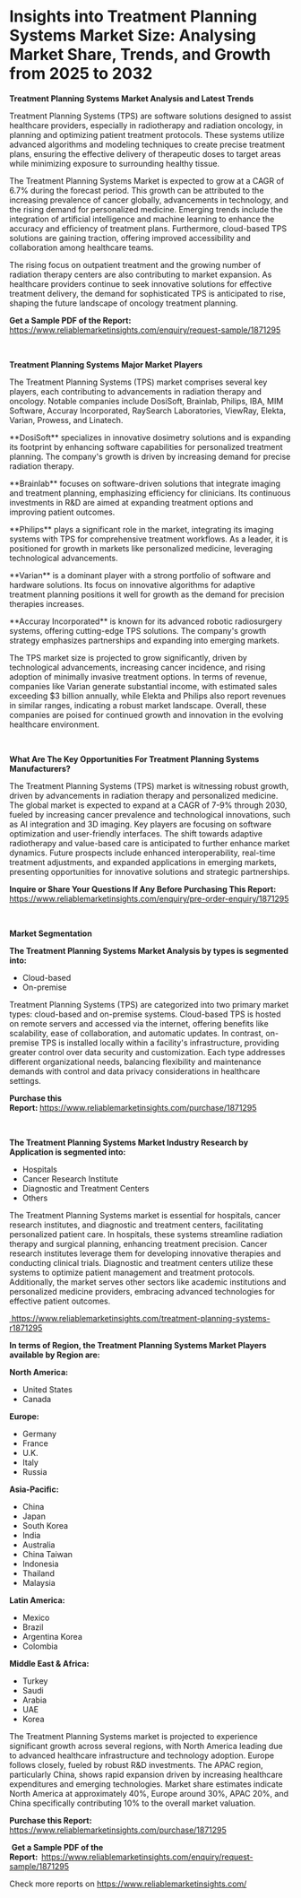 <p><h1>Insights into Treatment Planning Systems Market Size: Analysing Market Share, Trends, and Growth from 2025 to 2032</h1></p><p><strong>Treatment Planning Systems Market Analysis and Latest Trends</strong></p>
<p><p>Treatment Planning Systems (TPS) are software solutions designed to assist healthcare providers, especially in radiotherapy and radiation oncology, in planning and optimizing patient treatment protocols. These systems utilize advanced algorithms and modeling techniques to create precise treatment plans, ensuring the effective delivery of therapeutic doses to target areas while minimizing exposure to surrounding healthy tissue. </p><p>The Treatment Planning Systems Market is expected to grow at a CAGR of 6.7% during the forecast period. This growth can be attributed to the increasing prevalence of cancer globally, advancements in technology, and the rising demand for personalized medicine. Emerging trends include the integration of artificial intelligence and machine learning to enhance the accuracy and efficiency of treatment plans. Furthermore, cloud-based TPS solutions are gaining traction, offering improved accessibility and collaboration among healthcare teams. </p><p>The rising focus on outpatient treatment and the growing number of radiation therapy centers are also contributing to market expansion. As healthcare providers continue to seek innovative solutions for effective treatment delivery, the demand for sophisticated TPS is anticipated to rise, shaping the future landscape of oncology treatment planning.</p></p>
<p><strong>Get a Sample PDF of the Report:&nbsp;</strong> <a href="https://www.reliablemarketinsights.com/enquiry/request-sample/1871295?utm_campaign=3321&utm_medium=2&utm_source=Github&utm_content=ia&utm_term=11032025&utm_id=treatment-planning-systems">https://www.reliablemarketinsights.com/enquiry/request-sample/1871295</a></p>
<p>&nbsp;</p>
<p><strong>Treatment Planning Systems Major Market Players</strong></p>
<p><p>The Treatment Planning Systems (TPS) market comprises several key players, each contributing to advancements in radiation therapy and oncology. Notable companies include DosiSoft, Brainlab, Philips, IBA, MIM Software, Accuray Incorporated, RaySearch Laboratories, ViewRay, Elekta, Varian, Prowess, and Linatech.</p><p>**DosiSoft** specializes in innovative dosimetry solutions and is expanding its footprint by enhancing software capabilities for personalized treatment planning. The company's growth is driven by increasing demand for precise radiation therapy.</p><p>**Brainlab** focuses on software-driven solutions that integrate imaging and treatment planning, emphasizing efficiency for clinicians. Its continuous investments in R&D are aimed at expanding treatment options and improving patient outcomes.</p><p>**Philips** plays a significant role in the market, integrating its imaging systems with TPS for comprehensive treatment workflows. As a leader, it is positioned for growth in markets like personalized medicine, leveraging technological advancements.</p><p>**Varian** is a dominant player with a strong portfolio of software and hardware solutions. Its focus on innovative algorithms for adaptive treatment planning positions it well for growth as the demand for precision therapies increases.</p><p>**Accuray Incorporated** is known for its advanced robotic radiosurgery systems, offering cutting-edge TPS solutions. The company's growth strategy emphasizes partnerships and expanding into emerging markets.</p><p>The TPS market size is projected to grow significantly, driven by technological advancements, increasing cancer incidence, and rising adoption of minimally invasive treatment options. In terms of revenue, companies like Varian generate substantial income, with estimated sales exceeding $3 billion annually, while Elekta and Philips also report revenues in similar ranges, indicating a robust market landscape. Overall, these companies are poised for continued growth and innovation in the evolving healthcare environment.</p></p>
<p>&nbsp;</p>
<p><strong>What Are The Key Opportunities For Treatment Planning Systems Manufacturers?</strong></p>
<p><p>The Treatment Planning Systems (TPS) market is witnessing robust growth, driven by advancements in radiation therapy and personalized medicine. The global market is expected to expand at a CAGR of 7-9% through 2030, fueled by increasing cancer prevalence and technological innovations, such as AI integration and 3D imaging. Key players are focusing on software optimization and user-friendly interfaces. The shift towards adaptive radiotherapy and value-based care is anticipated to further enhance market dynamics. Future prospects include enhanced interoperability, real-time treatment adjustments, and expanded applications in emerging markets, presenting opportunities for innovative solutions and strategic partnerships.</p></p>
<p><strong>Inquire or Share Your Questions If Any Before Purchasing This Report:</strong> <a href="https://www.reliablemarketinsights.com/enquiry/pre-order-enquiry/1871295?utm_campaign=3321&utm_medium=2&utm_source=Github&utm_content=ia&utm_term=11032025&utm_id=treatment-planning-systems">https://www.reliablemarketinsights.com/enquiry/pre-order-enquiry/1871295</a></p>
<p>&nbsp;</p>
<p><strong>Market Segmentation</strong></p>
<p><strong>The Treatment Planning Systems Market Analysis by types is segmented into:</strong></p>
<p><ul><li>Cloud-based</li><li>On-premise</li></ul></p>
<p><p>Treatment Planning Systems (TPS) are categorized into two primary market types: cloud-based and on-premise systems. Cloud-based TPS is hosted on remote servers and accessed via the internet, offering benefits like scalability, ease of collaboration, and automatic updates. In contrast, on-premise TPS is installed locally within a facility's infrastructure, providing greater control over data security and customization. Each type addresses different organizational needs, balancing flexibility and maintenance demands with control and data privacy considerations in healthcare settings.</p></p>
<p><strong>Purchase this Report:&nbsp;</strong><a href="https://www.reliablemarketinsights.com/purchase/1871295?utm_campaign=3321&utm_medium=2&utm_source=Github&utm_content=ia&utm_term=11032025&utm_id=treatment-planning-systems">https://www.reliablemarketinsights.com/purchase/1871295</a></p>
<p>&nbsp;</p>
<p><strong>The Treatment Planning Systems Market Industry Research by Application is segmented into:</strong></p>
<p><ul><li>Hospitals</li><li>Cancer Research Institute</li><li>Diagnostic and Treatment Centers</li><li>Others</li></ul></p>
<p><p>The Treatment Planning Systems market is essential for hospitals, cancer research institutes, and diagnostic and treatment centers, facilitating personalized patient care. In hospitals, these systems streamline radiation therapy and surgical planning, enhancing treatment precision. Cancer research institutes leverage them for developing innovative therapies and conducting clinical trials. Diagnostic and treatment centers utilize these systems to optimize patient management and treatment protocols. Additionally, the market serves other sectors like academic institutions and personalized medicine providers, embracing advanced technologies for effective patient outcomes.</p></p>
<p><a href="https://www.reliablemarketinsights.com/treatment-planning-systems-r1871295?utm_campaign=3321&utm_medium=2&utm_source=Github&utm_content=ia&utm_term=11032025&utm_id=treatment-planning-systems">&nbsp;https://www.reliablemarketinsights.com/treatment-planning-systems-r1871295</a></p>
<p><strong>In terms of Region, the Treatment Planning Systems Market Players available by Region are:</strong></p>
<p>
    <p> <strong> North America: </strong>
        <ul>
            <li>United States</li>
            <li>Canada</li>
        </ul>
        </p> 
    <p> <strong> Europe: </strong>
        <ul>
            <li>Germany</li>
            <li>France</li>
            <li>U.K.</li>
            <li>Italy</li>
            <li>Russia</li>
        </ul>
        </p> 
    <p> <strong> Asia-Pacific: </strong>
        <ul>
            <li>China</li>
            <li>Japan</li>
            <li>South Korea</li>
            <li>India</li>
            <li>Australia</li>
            <li>China Taiwan</li>
            <li>Indonesia</li>
            <li>Thailand</li>
            <li>Malaysia</li>
        </ul>
        </p> 
    <p> <strong> Latin America: </strong>
        <ul>
            <li>Mexico</li>
            <li>Brazil</li>
            <li>Argentina Korea</li>
            <li>Colombia</li>
        </ul>
        </p> 
    <p> <strong> Middle East & Africa: </strong>
        <ul>
            <li>Turkey</li>
            <li>Saudi</li>
            <li>Arabia</li>
            <li>UAE</li>
            <li>Korea</li>
        </ul>
    </p>
    </p>
<p><p>The Treatment Planning Systems market is projected to experience significant growth across several regions, with North America leading due to advanced healthcare infrastructure and technology adoption. Europe follows closely, fueled by robust R&D investments. The APAC region, particularly China, shows rapid expansion driven by increasing healthcare expenditures and emerging technologies. Market share estimates indicate North America at approximately 40%, Europe around 30%, APAC 20%, and China specifically contributing 10% to the overall market valuation.</p></p>
<p><strong>Purchase this Report: </strong><a href="https://www.reliablemarketinsights.com/purchase/1871295?utm_campaign=3321&utm_medium=2&utm_source=Github&utm_content=ia&utm_term=11032025&utm_id=treatment-planning-systems">https://www.reliablemarketinsights.com/purchase/1871295</a></p>
<p>&nbsp;<strong>Get a Sample PDF of the Report:&nbsp;&nbsp;</strong><a href="https://www.reliablemarketinsights.com/enquiry/request-sample/1871295?utm_campaign=3321&utm_medium=2&utm_source=Github&utm_content=ia&utm_term=11032025&utm_id=treatment-planning-systems">https://www.reliablemarketinsights.com/enquiry/request-sample/1871295</a></p>
<p><strong></strong></p>
<p>Check more reports on <a href="https://www.reliablemarketinsights.com/?utm_campaign=3321&utm_medium=2&utm_source=Github&utm_content=ia&utm_term=11032025&utm_id=treatment-planning-systems">https://www.reliablemarketinsights.com/</a></p>